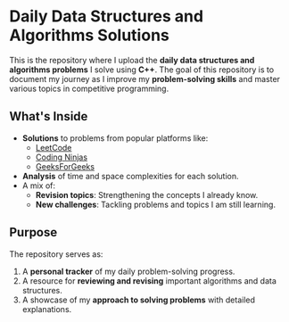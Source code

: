 # Daily Data Structures and Algorithms Solutions

This is the repository where I upload the **daily data structures and algorithms problems** I solve using **C++**. The goal of this repository is to document my journey as I improve my **problem-solving skills** and master various topics in competitive programming.

## What's Inside

- **Solutions** to problems from popular platforms like:
  - [LeetCode](https://leetcode.com/)
  - [Coding Ninjas](https://www.codingninjas.com/)
  - [GeeksForGeeks](https://www.geeksforgeeks.org/)
- **Analysis** of time and space complexities for each solution.
- A mix of:
  - **Revision topics**: Strengthening the concepts I already know.
  - **New challenges**: Tackling problems and topics I am still learning.

## Purpose

The repository serves as:

1. A **personal tracker** of my daily problem-solving progress.
2. A resource for **reviewing and revising** important algorithms and data structures.
3. A showcase of my **approach to solving problems** with detailed explanations.

